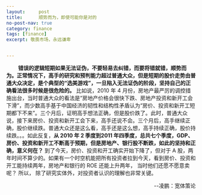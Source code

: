 ```yaml
---
layout:     post
title:      顺势而为，即使可能你是对的
no-post-nav: true
category: finance
tags: [finance]
excerpt: 敬畏市场，永远谦卑


---
```


&nbsp;&nbsp;&nbsp;&nbsp;&nbsp;&nbsp;&nbsp;&nbsp;**错误的逻辑短期如果无法证伪，不要轻易去纠错，而要将错就错，顺势而为。正常情况下，高手的研究和预判能力超过普通大众，但是短期的股价走势由普通大众决定，是个典型的“选美游戏”，一旦陷入无法证伪的阶段，坚持自己的正确看法很多时候是很危险的。** 比如说，2010 年 4 月份，房地产最严厉的调控措施出台，当时普通大众的看法是“房地产价格会很快下跌、房地产投资和新开工会下滑”，而少数高手基于中国经济的韧性和结构性矛盾认为“房价、投资和新开工短期都下不来”。三个月后，证明高手想法正确，但是股价跌了。此时，普通大众说，接下来房价、投资和新开工会下来，高手还说不会。三个月后，高手继续正确，股价继续跌。普通大众还是这么看，高手还是这么想，高手持续正确，股价持续跌。。。如此反复，**从 2010 年 2 季度到2011 年四季度，总共七个季度，GDP、 房价、投资和新开工不断高于预期，但是房地产、银行股不断跌，如此的坚持和正确，意义何在？** 到了今天，房价、投资和开工确实开始下降了，但对于 A 股，两年时间不算少的。如果有一个时空机能把所有投资者拉到今天，看到房价、投资和开工能持续两年，房地产和银行的 ROE 还能上升两年， 当时他们还愿不愿意卖呢？ 所以， 除了研究实体外，对投资者认识的理解也非常关键。
<div style="text-align: right">--凌鹏：宽体策论</div>
